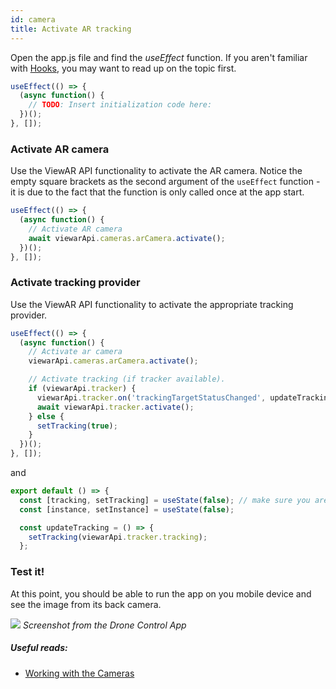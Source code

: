 ```yaml
---
id: camera
title: Activate AR tracking
---
```


Open the app.js file and find the _useEffect_ function.
If you aren't familiar with [Hooks](https://reactjs.org/docs/hooks-intro.html), you may want to read up on the topic first.

```js
useEffect(() => {
  (async function() {
    // TODO: Insert initialization code here:
  })();
}, []);
```

### Activate AR camera

Use the ViewAR API functionality to activate the AR camera. Notice the empty square brackets as the second argument of the `useEffect` function - it is due to the fact that the function is only called once at the app start.

```js
useEffect(() => {
  (async function() {
    // Activate AR camera
    await viewarApi.cameras.arCamera.activate();
  })();
}, []);
```

### Activate tracking provider

Use the ViewAR API functionality to activate the appropriate tracking provider.

```js
useEffect(() => {
  (async function() {
    // Activate ar camera
    viewarApi.cameras.arCamera.activate();

    // Activate tracking (if tracker available).
    if (viewarApi.tracker) {
      viewarApi.tracker.on('trackingTargetStatusChanged', updateTracking);
      await viewarApi.tracker.activate();
    } else {
      setTracking(true);
    }
  })();
}, []);
```

and

```js
export default () => {
  const [tracking, setTracking] = useState(false); // make sure you are familiar with React Hooks
  const [instance, setInstance] = useState(false);

  const updateTracking = () => {
    setTracking(viewarApi.tracker.tracking);
  };
```

### Test it!

At this point, you should be able to run the app on you mobile device and see the image from its back camera.

![](assets/drone-phone-step1-v03-web.jpg)
_Screenshot from the Drone Control App_

##### Useful reads:

- [Working with the Cameras](/docs/quickstart/cameras)
